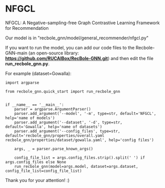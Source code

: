 # NFGCL
NFGCL: A Negative-sampling-free Graph Contrastive Learning Framework for Recommendation

Our model is in "recbole_gnn/model/general_recommender/nfgcl.py"

If you want to run the model, you can add our code files to the Recbole-GNN-main (an open-source library: **https://github.com/RUCAIBox/RecBole-GNN.git**) and then edit the file **run_recbole_gnn.py**. 

For example (dataset=Gowalla):

```
import argparse

from recbole_gnn.quick_start import run_recbole_gnn


if __name__ == '__main__':
    parser = argparse.ArgumentParser()
    parser.add_argument('--model', '-m', type=str, default='NFGCL', help='name of models')
    parser.add_argument('--dataset', '-d', type=str, default='Gowalla', help='name of datasets')
    parser.add_argument('--config_files', type=str, default='recbole_gnn/properties/overall.yaml recbole_gnn/properties/dataset/gowalla.yaml', help='config files')

    args, _ = parser.parse_known_args()

    config_file_list = args.config_files.strip().split(' ') if args.config_files else None
    run_recbole_gnn(model=args.model, dataset=args.dataset, config_file_list=config_file_list)
```

Thank you for your attention! :)
